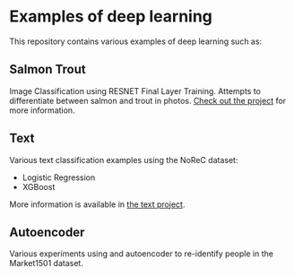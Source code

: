 # Examples of deep learning

This repository contains various examples of deep learning such as:

## Salmon Trout

Image Classification using RESNET Final Layer Training. Attempts to differentiate between salmon and trout in photos. [Check out the project](salmon_trout/) for more information.

## Text

Various text classification examples using the NoReC dataset:
* Logistic Regression
* XGBoost

 More information is available in [the text project](text/).

## Autoencoder

Various experiments using and autoencoder to re-identify people in the Market1501 dataset.
